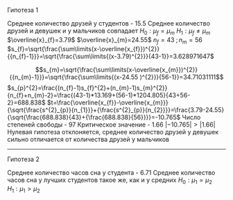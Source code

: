 Гипотеза 1

Среднее количество друзей у студентов - $15.5$
Среднее количество друзей и девушек и у мальчиков совпадает
$H_{0}: \mu_{f}=\mu_{m}$
$H_{1}: \mu_{f}\neq\mu_{m}$
$\overline{x}_{f}=3.79$
$\overline{x}_{m}=24.55$
$n_{f}=43\;;n_{m}=56$
$s_{f}=\sqrt{\frac{\sum\limits(x-\overline{x_{f}})^{2}}{{n_{f}-1}}}=\sqrt{\frac{\sum\limits{(x-3.79)^{2}}}{43-1}}=3.628971647$ 

$$s_{m}=\sqrt{\frac{\sum\limits(x-\overline{x_{m}})^{2}}{{n_{m}-1}}}=\sqrt{\frac{\sum\limits{(x-24.55
)^{2}}}{56-1}}=34.71031111$$
$s_{p}^{2}=\frac{(n_{f}-1)s_{f}^{2}+(n_{m}-1)s_{m}^{2}}{n_{f}+n_{m}-2}=\frac{(43-1)*13.169+(56-1)*1204.805}{43+56-2}=688.838$
$t=\frac{\overline{x_{f}}-\overline{x_{m}}}{\sqrt{\frac{s^{2}_{p}}{n_{1}}}+{\frac{s^{2}_{p}}{n_{2}}}}=\frac{3.79-24.55}{\sqrt{\frac{688.838}{43}+{\frac{688.838}{56}}}}=-10.765$ 
Число степеней свободы - 97
Критическое значение - 1.66
$|-10.765|>|1.66|$ 
Нулевая гипотеза отклоняется, среднее количество друзей у девушек сильно отличается от количества друзей у мальчиков

---
Гипотеза 2

Среднее количество часов сна у студента - 6.71
Среднее количество часов сна у лучших студентов такое же, как и у средних
$H_{0}:\mu_{1}=\mu_{2}$
$H_{1}:\mu_{1}\gt{}\mu_{2}$
